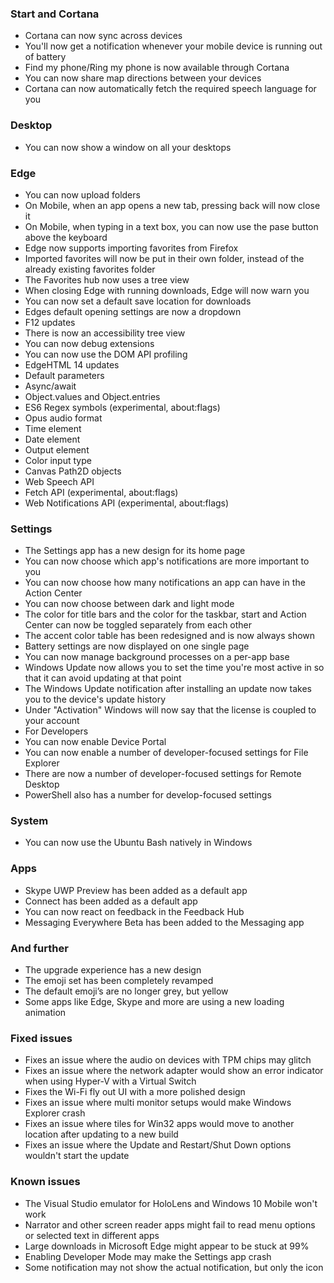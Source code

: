 ### Start and Cortana
- Cortana can now sync across devices
 - You'll now get a notification whenever your mobile device is running out of battery
 - Find my phone/Ring my phone is now available through Cortana
 - You can now share map directions between your devices
- Cortana can now automatically fetch the required speech language for you

### Desktop
- You can now show a window on all your desktops

### Edge
- You can now upload folders
- On Mobile, when an app opens a new tab, pressing back will now close it
- On Mobile, when typing in a text box, you can now use the pase button above the keyboard
- Edge now supports importing favorites from Firefox
- Imported favorites will now be put in their own folder, instead of the already existing favorites folder
- The Favorites hub now uses a tree view
- When closing Edge with running downloads, Edge will now warn you
- You can now set a default save location for downloads
- Edges default opening settings are now a dropdown
- F12 updates
 - There is now an accessibility tree view
 - You can now debug extensions
 - You can now use the DOM API profiling
- EdgeHTML 14 updates
 - Default parameters
 - Async/await
 - Object.values and Object.entries
 - ES6 Regex symbols (experimental, about:flags)
 - Opus audio format
 - Time element
 - Date element
 - Output element
 - Color input type
 - Canvas Path2D objects
 - Web Speech API
 - Fetch API (experimental, about:flags)
 - Web Notifications API (experimental, about:flags)

### Settings
- The Settings app has a new design for its home page
- You can now choose which app's notifications are more important to you
- You can now choose how many notifications an app can have in the Action Center
- You can now choose between dark and light mode
- The color for title bars and the color for the taskbar, start and Action Center can now be toggled separately from each other
- The accent color table has been redesigned and is now always shown
- Battery settings are now displayed on one single page
- You can now manage background processes on a per-app base
- Windows Update now allows you to set the time you're most active in so that it can avoid updating at that point
- The Windows Update notification after installing an update now takes you to the device's update history
- Under "Activation" Windows will now say that the license is coupled to your account
- For Developers
 - You can now enable Device Portal
 - You can now enable a number of developer-focused settings for File Explorer
 - There are now a number of developer-focused settings for Remote Desktop
 - PowerShell also has a number for develop-focused settings

### System
- You can now use the Ubuntu Bash natively in Windows

### Apps
- Skype UWP Preview has been added as a default app
- Connect has been added as a default app
- You can now react on feedback in the Feedback Hub
- Messaging Everywhere Beta has been added to the Messaging app

### And further
- The upgrade experience has a new design
- The emoji set has been completely revamped
- The default emoji’s are no longer grey, but yellow
- Some apps like Edge, Skype and more are using a new loading animation

### Fixed issues
- Fixes an issue where the audio on devices with TPM chips may glitch
- Fixes an issue where the network adapter would show an error indicator when using Hyper-V with a Virtual Switch
- Fixes the Wi-Fi fly out UI with a more polished design
- Fixes an issue where multi monitor setups would make Windows Explorer crash
- Fixes an issue where tiles for Win32 apps would move to another location after updating to a new build
- Fixes an issue where the Update and Restart/Shut Down options wouldn't start the update

### Known issues
- The Visual Studio emulator for HoloLens and Windows 10 Mobile won't work
- Narrator and other screen reader apps might fail to read menu options or selected text in different apps
- Large downloads in Microsoft Edge might appear to be stuck at 99%
- Enabling Developer Mode may make the Settings app crash
- Some notification may not show the actual notification, but only the icon